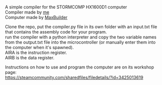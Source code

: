 A simple compiler for the STORMCOMP HX1600D1 computer  
Compiler made by [me](https://steamcommunity.com/id/minecrafter8001/)  
Computer made by [MaxBuilder](https://steamcommunity.com/profiles/76561198145551187)

Clone the repo, put the compiler.py file in its own folder with an input.txt file that contains the assembly code for your program.  
run the compiler with a python interpreter and copy the two variable names from the output.txt file into the microcontroller (or manually enter them into the computer when it's spawned).  
AIRA is the instruction register.  
AIRB is the data register.

Instructions on how to use and program the computer are on its workshop page:  
https://steamcommunity.com/sharedfiles/filedetails/?id=3425013619
